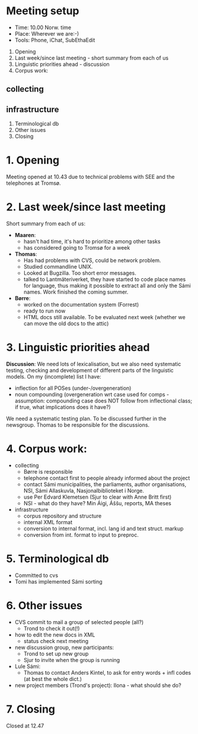 #  Meeting setup

* Time: 10.00 Norw. time
* Place: Wherever we are:-)
* Tools: Phone, iChat, SubEthaEdit

1. Opening
1. Last week/since last meeting - short summary from each of us
1. Linguistic priorities ahead - discussion
1. Corpus work:
##	collecting
##	infrastructure
1. Terminological db
1. Other issues
1. Closing

# 1. Opening

Meeting opened at 10.43 due to technical problems with SEE and
  the telephones at Tromsø. 

# 2. Last week/since last meeting

Short summary from each of us:
* **Maaren**:
    - hasn't had time, it's hard to prioritize among other tasks
    - has considered going to Tromsø for a week
* **Thomas**: 
    - Has had problems with CVS, could be network problem.
    - Studied commandline UNIX. 
    - Looked at Bugzilla. Too short error messages.
    - talked to Lantmäteriverket, they have started to code place
   names for language, thus making it possible to extract all and
   only the Sámi names. Work finished the coming summer.
* **Børre**:
    - worked on the documentation system (Forrest)
    - ready to run now
    - HTML docs still available. To be evaluated next week
   (whether we can move the old docs to the attic)

# 3. Linguistic priorities ahead

**Discussion**:	We need lots of lexicalisation, but we also need systematic
	testing, checking and development of different parts of the
	linguistic models. On my (incomplete) list I have:

*	 inflection for all POSes (under-/overgeneration)
*	 noun compounding (overgeneration wrt case used for comps -
	  assumption: compounding case does NOT follow from inflectional
	  class; if true, what implications does it have?)

We need a systematic testing plan. To be discussed further in the
  newsgroup. Thomas to be responsible for the discussions.

# 4. Corpus work:

* collecting
    - Børre is responsible
    - telephone contact first to people already informed
	     about the project
    - contact Sámi municipalities, the parliaments, author
	     organisations, NSI, Sámi Allaskuvla, Nasjonalbiblioteket i Norge.
    - use Per Edvard Klemetsen (Sjur to clear with Anne Britt first)
    - NSI - what do they have? Min Áigi, Á&scaron;&scaron;u, reports, MA theses
* infrastructure
    - corpus repository and structure
    - internal XML format
    - conversion to internal format, incl. lang id and text struct. markup
    - conversion from int. format to input to preproc.

# 5. Terminological db

* Committed to cvs
* Tomi has implemented Sámi sorting

# 6. Other issues

* CVS commit to mail a group of selected people (all?)
    -  Trond to check it out(!)
* how to edit the new docs in XML
    -  status check next meeting
* new discussion group, new participants:
    -  Trond to set up new group
    -  Sjur to invite when the group is running
* Lule Sámi:
    -  Thomas to contact Anders Kintel, to ask for entry words +
    infl codes (at best the whole dict.)
* new project members (Trond's project): Ilona - what should she do?

# 7. Closing

Closed at 12.47
